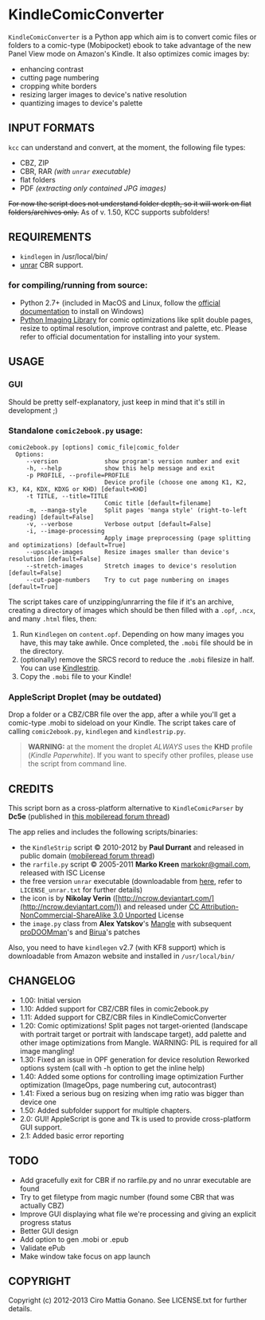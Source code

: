 # KindleComicConverter

`KindleComicConverter` is a Python app which aim is to convert comic files or folders to a comic-type (Mobipocket) ebook to take advantage of the new Panel View mode on Amazon's Kindle.
It also optimizes comic images by:
- enhancing contrast
- cutting page numbering
- cropping white borders
- resizing larger images to device's native resolution
- quantizing images to device's palette

## INPUT FORMATS
`kcc` can understand and convert, at the moment, the following file types:  
- CBZ, ZIP
- CBR, RAR *(with `unrar` executable)*
- flat folders
- PDF *(extracting only contained JPG images)*

~~For now the script does not understand folder depth, so it will work on flat folders/archives only.~~
As of v. 1.50, KCC supports subfolders!

## REQUIREMENTS
- `kindlegen` in /usr/local/bin/
- [unrar](http://www.rarlab.com/download.htm) CBR support.

### for compiling/running from source:
- Python 2.7+ (included in MacOS and Linux, follow the [official documentation](http://www.python.org/getit/windows/) to install on Windows)
- [Python Imaging Library](http://www.pythonware.com/products/pil/) for comic optimizations like split double pages, resize to optimal resolution, improve contrast and palette, etc.
  Please refer to official documentation for installing into your system.

## USAGE

### GUI

Should be pretty self-explanatory, just keep in mind that it's still in development ;)

### Standalone `comic2ebook.py` usage:

```
comic2ebook.py [options] comic_file|comic_folder
  Options:
     --version             show program's version number and exit
     -h, --help            show this help message and exit
     -p PROFILE, --profile=PROFILE
                           Device profile (choose one among K1, K2, K3, K4, KDX, KDXG or KHD) [default=KHD]
     -t TITLE, --title=TITLE
                           Comic title [default=filename]
     -m, --manga-style     Split pages 'manga style' (right-to-left reading) [default=False]
     -v, --verbose         Verbose output [default=False]
     -i, --image-processing
                           Apply image preprocessing (page splitting and optimizations) [default=True]
     --upscale-images      Resize images smaller than device's resolution [default=False]
     --stretch-images      Stretch images to device's resolution [default=False]
     --cut-page-numbers    Try to cut page numbering on images [default=True]
```

The script takes care of unzipping/unrarring the file if it's an archive, creating a directory of images which should be then filled with a `.opf`, `.ncx`, and many `.html` files, then:  
1. Run `Kindlegen` on `content.opf`. Depending on how many images you have, this may take awhile. Once completed, the `.mobi` file should be in the directory.  
2. (optionally) remove the SRCS record to reduce the `.mobi` filesize in half. You can use [Kindlestrip](http://www.mobileread.com/forums/showthread.php?t=96903).
3. Copy the `.mobi` file to your Kindle!

### AppleScript Droplet (may be outdated)

Drop a folder or a CBZ/CBR file over the app, after a while you'll get a comic-type .mobi to sideload on your Kindle.
The script takes care of calling `comic2ebook.py`, `kindlegen` and `kindlestrip.py`.

> **WARNING:** at the moment the droplet *ALWAYS* uses the **KHD** profile (*Kindle Paperwhite*).
> If you want to specify other profiles, please use the script from command line.


## CREDITS
This script born as a cross-platform alternative to `KindleComicParser` by **Dc5e** (published in [this mobileread forum thread](http://www.mobileread.com/forums/showthread.php?t=192783))

The app relies and includes the following scripts/binaries:

 - the `KindleStrip` script &copy; 2010-2012 by **Paul Durrant** and released in public domain
([mobileread forum thread](http://www.mobileread.com/forums/showthread.php?t=96903))
 - the `rarfile.py` script &copy; 2005-2011 **Marko Kreen** <markokr@gmail.com>, released with ISC License
 - the free version `unrar` executable (downloadable from [here](http://www.rarlab.com/rar_add.htm), refer to `LICENSE_unrar.txt` for further details)
 - the icon is by **Nikolay Verin** ([http://ncrow.deviantart.com/](http://ncrow.deviantart.com/)) and released under [CC Attribution-NonCommercial-ShareAlike 3.0 Unported](http://creativecommons.org/licenses/by-nc-sa/3.0/) License
 - the `image.py` class from **Alex Yatskov**'s [Mangle](http://foosoft.net/mangle/) with subsequent [proDOOMman](https://github.com/proDOOMman/Mangle)'s and [Birua](https://github.com/Birua/Mangle)'s patches

Also, you need to have `kindlegen` v2.7 (with KF8 support) which is downloadable from Amazon website
and installed in `/usr/local/bin/`


## CHANGELOG
  - 1.00: Initial version
  - 1.10: Added support for CBZ/CBR files in comic2ebook.py
  - 1.11: Added support for CBZ/CBR files in KindleComicConverter
  - 1.20: Comic optimizations! Split pages not target-oriented (landscape with portrait target or portrait
   with landscape target), add palette and other image optimizations from Mangle.
   WARNING: PIL is required for all image mangling!
  - 1.30: Fixed an issue in OPF generation for device resolution
   Reworked options system (call with -h option to get the inline help)
  - 1.40: Added some options for controlling image optimization
        Further optimization (ImageOps, page numbering cut, autocontrast)
  - 1.41: Fixed a serious bug on resizing when img ratio was bigger than device one
  - 1.50: Added subfolder support for multiple chapters.
  - 2.0: GUI! AppleScript is gone and Tk is used to provide cross-platform GUI support.
  - 2.1: Added basic error reporting

## TODO
  - Add gracefully exit for CBR if no rarfile.py and no unrar executable are found
  - Try to get filetype from magic number (found some CBR that was actually CBZ)
  - Improve GUI displaying what file we're processing and giving an explicit progress status
  - Better GUI design
  - Add option to gen .mobi or .epub
  - Validate ePub
  - Make window take focus on app launch

## COPYRIGHT

Copyright (c) 2012-2013 Ciro Mattia Gonano. See LICENSE.txt for further details.
